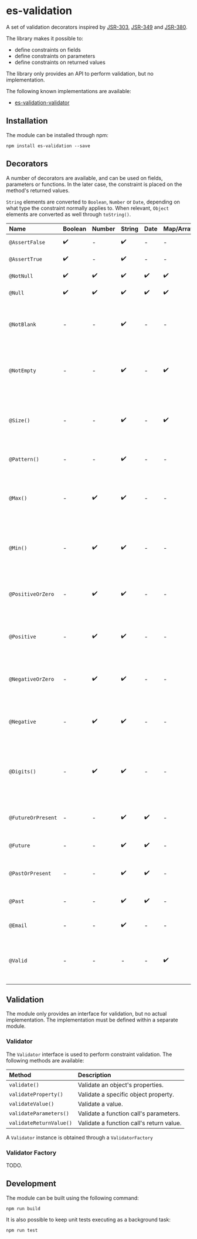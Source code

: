 # es-validation

A set of validation decorators inspired by [JSR-303](http://beanvalidation.org/1.0/), [JSR-349](http://beanvalidation.org/1.1/) and [JSR-380](http://beanvalidation.org/2.0/).

The library makes it possible to:

- define constraints on fields
- define constraints on parameters
- define constraints on returned values

The library only provides an API to perform validation, but no implementation.

The following known implementations are available:

- [es-validation-validator](https://github.com/rraziel/es-validation-validator)

## Installation

The module can be installed through npm:

```
npm install es-validation --save
```

## Decorators

A number of decorators are available, and can be used on fields, parameters or functions. In the later case, the constraint is placed on the method's returned values.

`String` elements are converted to `Boolean`, `Number` or `Date`, depending on what type the constraint normally applies to. When relevant, `Object` elements are converted as well through `toString()`.

| Name               | Boolean            | Number             | String             | Date               | Map/Array          | Description                                                            |
|:-------------------|:-------------------|:-------------------|:-------------------|:-------------------|:-------------------|:-----------------------------------------------------------------------|
| `@AssertFalse`     | :heavy_check_mark: | -                  | :heavy_check_mark: | -                  | -                  | Must be `false`.                                                       |
| `@AssertTrue`      | :heavy_check_mark: | -                  | :heavy_check_mark: | -                  | -                  | Must be `true`.                                                        |
| `@NotNull`         | :heavy_check_mark: | :heavy_check_mark: | :heavy_check_mark: | :heavy_check_mark: | :heavy_check_mark: | Must not be `null`.                                                    |
| `@Null`            | :heavy_check_mark: | :heavy_check_mark: | :heavy_check_mark: | :heavy_check_mark: | :heavy_check_mark: | Must be `null`.                                                        |
| `@NotBlank`        | -                  | -                  | :heavy_check_mark: | -                  | -                  | Must not be `null` and contain at least one non-space character.       |
| `@NotEmpty`        | -                  | -                  | :heavy_check_mark: | -                  | :heavy_check_mark: | Must not be empty (string length, array/map size).                     |
| `@Size()`          | -                  | -                  | :heavy_check_mark: | -                  | :heavy_check_mark: | Must be within a size range (string length, array/map size).           |
| `@Pattern()`       | -                  | -                  | :heavy_check_mark: | -                  | -                  | Must match a regular expression.                                       |
| `@Max()`           | -                  | :heavy_check_mark: | :heavy_check_mark: | -                  | -                  | Must be a number that is lower than or equal to a maximum.             |
| `@Min()`           | -                  | :heavy_check_mark: | :heavy_check_mark: | -                  | -                  | Must be a number that is higher than or equal to a minimum.            |
| `@PositiveOrZero`  | -                  | :heavy_check_mark: | :heavy_check_mark: | -                  | -                  | Must be a number that is higher than or equal to `0`.                  |
| `@Positive`        | -                  | :heavy_check_mark: | :heavy_check_mark: | -                  | -                  | Must be a number that is higher than `0`.                              |
| `@NegativeOrZero`  | -                  | :heavy_check_mark: | :heavy_check_mark: | -                  | -                  | Must be a number that is lower than or equal to `0`.                   |
| `@Negative`        | -                  | :heavy_check_mark: | :heavy_check_mark: | -                  | -                  | Must be a number that is lower than `0`.                               |
| `@Digits()`        | -                  | :heavy_check_mark: | :heavy_check_mark: | -                  | -                  | Must be a number with a set maximum of integral and fractional digits. |
| `@FutureOrPresent` | -                  | -                  | :heavy_check_mark: | :heavy_check_mark: | -                  | Must be a date set in the future or now.                               |
| `@Future`          | -                  | -                  | :heavy_check_mark: | :heavy_check_mark: | -                  | Must be a date set in the future.                                      |
| `@PastOrPresent`   | -                  | -                  | :heavy_check_mark: | :heavy_check_mark: | -                  | Must be a date set in the past or now.                                 |
| `@Past`            | -                  | -                  | :heavy_check_mark: | :heavy_check_mark: | -                  | Must be a date set in the past.                                        |
| `@Email`           | -                  | -                  | :heavy_check_mark: | -                  | -                  | Must be a valid email address.                                         |
| `@Valid`           | -                  | -                  | -                  | -                  | :heavy_check_mark: | Fields must be validated (also applies to `Object`).                  |

## Validation

The module only provides an interface for validation, but no actual implementation. The implementation must be defined within a separate module.

### Validator

The `Validator` interface is used to perform constraint validation. The following methods are available:

| Method                  | Description                              |
|:------------------------|:-----------------------------------------|
| `validate()`            | Validate an object's properties.         |
| `validateProperty()`    | Validate a specific object property.     |
| `validateValue()`       | Validate a value.                        |
| `validateParameters()`  | Validate a function call's parameters.   |
| `validateReturnValue()` | Validate a function call's return value. |

A `Validator` instance is obtained through a `ValidatorFactory`

### Validator Factory

TODO.

## Development

The module can be built using the following command:

```
npm run build
```

It is also possible to keep unit tests executing as a background task:

```
npm run test
```
